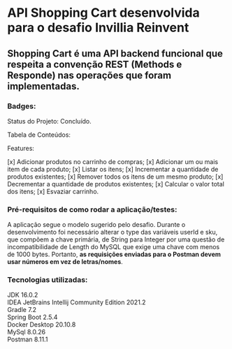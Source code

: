 <h1>API Shopping Cart desenvolvida para o desafio Invillia Reinvent</h1>

<h2>Shopping Cart é uma API backend funcional que respeita a convenção REST (Methods e Responde) nas operações que foram implementadas.</h2>

<h3>Badges:</h3>

Status do Projeto: Concluído.

Tabela de Conteúdos:

Features:

[x] Adicionar produtos no carrinho de compras;
[x] Adicionar um ou mais item de cada produto;
[x] Listar os itens;
[x] Incrementar a quantidade de produtos existentes;
[x] Remover todos os itens de um mesmo produto;
[x] Decrementar a quantidade de produtos existentes;
[x] Calcular o valor total dos itens;
[x] Esvaziar carrinho.

<h3>Pré-requisitos de como rodar a aplicação/testes:</h3>

A aplicação segue o modelo sugerido pelo desafio. Durante o desenvolvimento foi necessário alterar o type das variáveis userId e sku, que compõem a chave primária, de String para Integer por uma questão de incompatibilidade de Length do MySQL que exige uma chave com menos de 1000 bytes. Portanto, <b>as requisições enviadas para o Postman devem usar números em vez de letras/nomes</b>.

<h3>Tecnologias utilizadas:</h3> JDK 16.0.2</br>IDEA JetBrains Intellij Community Edition 2021.2</br>Gradle 7.2</br>Spring Boot 2.5.4</br>Docker Desktop 20.10.8</br>MySql 8.0.26</br>Postman 8.11.1
